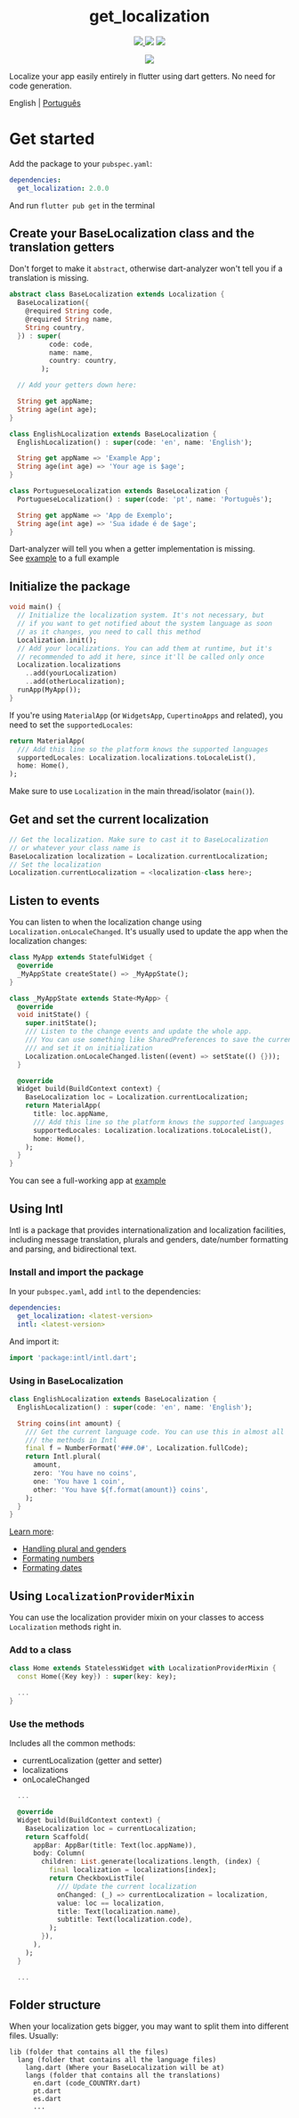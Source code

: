 <div>
  <h1 align="center">get_localization</h1>
  <p align="center" >
    <a title="Pub" href="https://pub.dartlang.org/packages/get_localization" >
      <img src="https://img.shields.io/pub/v/get_localization.svg?style=popout&include_prereleases" />
    </a>
    <a title="Github">
      <img src="https://img.shields.io/github/license/bdlukaa/get_localization" />
    </a>
    <a title="PRs are welcome">
      <img src="https://img.shields.io/badge/PRs-welcome-brightgreen.svg" />
    </a>
  <div>
  <p align="center">
    <a title="Buy me a coffee" href="https://www.buymeacoffee.com/bdlukaa">
      <img src="https://img.buymeacoffee.com/button-api/?text=Buy me a coffee&emoji=&slug=bdlukaa&button_colour=FF5F5F&font_colour=ffffff&font_family=Lato&outline_colour=000000&coffee_colour=FFDD00">
    </a>
  </p>
</div>

Localize your app easily entirely in flutter using dart getters. No need for code generation.

English | [Português](README-PT.md)

# Get started

Add the package to your `pubspec.yaml`:

```yaml
dependencies:
  get_localization: 2.0.0
```

And run `flutter pub get` in the terminal

## Create your BaseLocalization class and the translation getters

Don't forget to make it `abstract`, otherwise dart-analyzer won't tell you if a translation is missing.

```dart
abstract class BaseLocalization extends Localization {
  BaseLocalization({
    @required String code,
    @required String name,
    String country,
  }) : super(
          code: code,
          name: name,
          country: country,
        );

  // Add your getters down here:

  String get appName;
  String age(int age);
}

class EnglishLocalization extends BaseLocalization {
  EnglishLocalization() : super(code: 'en', name: 'English');

  String get appName => 'Example App';
  String age(int age) => 'Your age is $age';
}

class PortugueseLocalization extends BaseLocalization {
  PortugueseLocalization() : super(code: 'pt', name: 'Português');

  String get appName => 'App de Exemplo';
  String age(int age) => 'Sua idade é de $age';
}
```

Dart-analyzer will tell you when a getter implementation is missing.\
See [example](example/lib/langs/lang.dart) to a full example

## Initialize the package

```dart
void main() {
  // Initialize the localization system. It's not necessary, but
  // if you want to get notified about the system language as soon
  // as it changes, you need to call this method
  Localization.init();
  // Add your localizations. You can add them at runtime, but it's
  // recommended to add it here, since it'll be called only once
  Localization.localizations
    ..add(yourLocalization)
    ..add(otherLocalization);
  runApp(MyApp());
}
```

If you're using `MaterialApp` (or `WidgetsApp`, `CupertinoApps` and related), you need to set the `supportedLocales`:

```dart
return MaterialApp(
  /// Add this line so the platform knows the supported languages
  supportedLocales: Localization.localizations.toLocaleList(),
  home: Home(),
);
```

Make sure to use `Localization` in the main thread/isolator (`main()`).

## Get and set the current localization

```dart
// Get the localization. Make sure to cast it to BaseLocalization
// or whatever your class name is
BaseLocalization localization = Localization.currentLocalization;
// Set the localization
Localization.currentLocalization = <localization-class here>;
```

## Listen to events

You can listen to when the localization change using `Localization.onLocaleChanged`. It's usually used to update the app when the localization changes:

```dart
class MyApp extends StatefulWidget {
  @override
  _MyAppState createState() => _MyAppState();
}

class _MyAppState extends State<MyApp> {
  @override
  void initState() {
    super.initState();
    /// Listen to the change events and update the whole app.
    /// You can use something like SharedPreferences to save the current language
    /// and set it on initialization
    Localization.onLocaleChanged.listen((event) => setState(() {}));
  }

  @override
  Widget build(BuildContext context) {
    BaseLocalization loc = Localization.currentLocalization;
    return MaterialApp(
      title: loc.appName,
      /// Add this line so the platform knows the supported languages
      supportedLocales: Localization.localizations.toLocaleList(),
      home: Home(),
    );
  }
}
```

You can see a full-working app at [example](example/)

## Using Intl

Intl is a package that provides internationalization and localization facilities, including message translation, plurals and genders, date/number formatting and parsing, and bidirectional text.

### Install and import the package

In your `pubspec.yaml`, add `intl` to the dependencies:

```yaml
dependencies:
  get_localization: <latest-version>
  intl: <latest-version>
```

And import it:

```dart
import 'package:intl/intl.dart';
```

### Using in BaseLocalization

```dart
class EnglishLocalization extends BaseLocalization {
  EnglishLocalization() : super(code: 'en', name: 'English');

  String coins(int amount) {
    /// Get the current language code. You can use this in almost all
    /// the methods in Intl
    final f = NumberFormat('###.0#', Localization.fullCode);
    return Intl.plural(
      amount,
      zero: 'You have no coins',
      one: 'You have 1 coin',
      other: 'You have ${f.format(amount)} coins',
    );
  }
}
```

[Learn more](https://pub.dev/packages/intl):

- [Handling plural and genders](https://pub.dev/packages/intl#messages)
- [Formating numbers](https://pub.dev/packages/intl#number-formatting-and-parsing)
- [Formating dates](https://pub.dev/packages/intl#date-formatting-and-parsing)

## Using `LocalizationProviderMixin`

You can use the localization provider mixin on your classes to access `Localization` methods right in.

### Add to a class

```dart
class Home extends StatelessWidget with LocalizationProviderMixin {
  const Home({Key key}) : super(key: key);

  ...
}
```

### Use the methods

Includes all the common methods:

- currentLocalization (getter and setter)
- localizations
- onLocaleChanged

```dart
  ...

  @override
  Widget build(BuildContext context) {
    BaseLocalization loc = currentLocalization;
    return Scaffold(
      appBar: AppBar(title: Text(loc.appName)),
      body: Column(
        children: List.generate(localizations.length, (index) {
          final localization = localizations[index];
          return CheckboxListTile(
            /// Update the current localization
            onChanged: (_) => currentLocalization = localization,
            value: loc == localization,
            title: Text(localization.name),
            subtitle: Text(localization.code),
          );
        }),
      ),
    );
  }

  ...
```

## Folder structure

When your localization gets bigger, you may want to split them into different files. Usually:

```folder
lib (folder that contains all the files)
  lang (folder that contains all the language files)
    lang.dart (Where your BaseLocalization will be at)
    langs (folder that contains all the translations)
      en.dart (code_COUNTRY.dart)
      pt.dart
      es.dart
      ...
```
